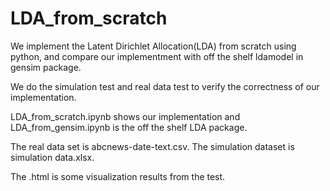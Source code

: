 # LDA_from_scratch
We implement the Latent Dirichlet Allocation(LDA) from scratch using python, and compare our implementment with off the shelf ldamodel in gensim package.

We do the simulation test and real data test to verify the correctness of our implementation.

LDA_from_scratch.ipynb shows our implementation and LDA_from_gensim.ipynb is the off the shelf LDA package.

The real data set is abcnews-date-text.csv. The simulation dataset is simulation data.xlsx.

The .html is some visualization results from the test.
